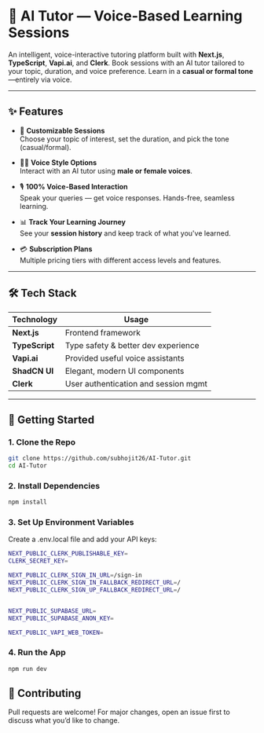 # 🧠 AI Tutor — Voice-Based Learning Sessions

An intelligent, voice-interactive tutoring platform built with **Next.js**, **TypeScript**, **Vapi.ai**, and **Clerk**. Book sessions with an AI tutor tailored to your topic, duration, and voice preference. Learn in a **casual or formal tone**—entirely via voice.

---

## ✨ Features

- 🎯 **Customizable Sessions**  
  Choose your topic of interest, set the duration, and pick the tone (casual/formal).

- 🧑‍🏫 **Voice Style Options**  
  Interact with an AI tutor using **male or female voices**.

- 🎙️ **100% Voice-Based Interaction**  
  Speak your queries — get voice responses. Hands-free, seamless learning.

- 📊 **Track Your Learning Journey**  
  See your **session history** and keep track of what you've learned.

- 💳 **Subscription Plans**  
  Multiple pricing tiers with different access levels and features.

---

## 🛠️ Tech Stack

| Technology    | Usage                                  |
|---------------|----------------------------------------|
| **Next.js**   | Frontend framework                     |
| **TypeScript**| Type safety & better dev experience    |
| **Vapi.ai**   | Provided useful voice assistants       |
| **ShadCN UI** | Elegant, modern UI components          |
| **Clerk**     | User authentication and session mgmt   |

---

## 🚀 Getting Started

### 1. Clone the Repo
```bash
git clone https://github.com/subhojit26/AI-Tutor.git
cd AI-Tutor
```
### 2. Install Dependencies
```bash
npm install
```
### 3. Set Up Environment Variables
Create a .env.local file and add your API keys:
```bash
NEXT_PUBLIC_CLERK_PUBLISHABLE_KEY=
CLERK_SECRET_KEY=

NEXT_PUBLIC_CLERK_SIGN_IN_URL=/sign-in
NEXT_PUBLIC_CLERK_SIGN_IN_FALLBACK_REDIRECT_URL=/
NEXT_PUBLIC_CLERK_SIGN_UP_FALLBACK_REDIRECT_URL=/


NEXT_PUBLIC_SUPABASE_URL=
NEXT_PUBLIC_SUPABASE_ANON_KEY=

NEXT_PUBLIC_VAPI_WEB_TOKEN=
```
### 4. Run the App
```bash
npm run dev
```
## 🤝 Contributing
Pull requests are welcome! For major changes, open an issue first to discuss what you’d like to change.
